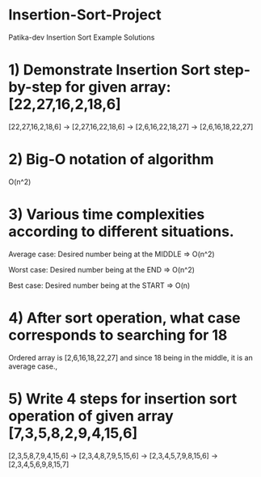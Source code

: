 # Insertion-Sort-Project
Patika-dev Insertion Sort Example Solutions

# 1) Demonstrate Insertion Sort step-by-step for given array: [22,27,16,2,18,6] 

[22,27,16,2,18,6] -> [2,27,16,22,18,6] -> [2,6,16,22,18,27] -> [2,6,16,18,22,27]

# 2)  Big-O notation of algorithm

O(n^2)

# 3) Various time complexities according to different situations. 

Average case: Desired number being at the MIDDLE => O(n^2)

Worst case: Desired number being at the END => O(n^2)

Best case: Desired number being at the START => O(n)

# 4) After sort operation, what case corresponds to searching for 18
Ordered array is [2,6,16,18,22,27] and since 18 being in the middle, it is an average case.,

# 5) Write 4 steps for insertion sort operation of given array [7,3,5,8,2,9,4,15,6]

[2,3,5,8,7,9,4,15,6] -> [2,3,4,8,7,9,5,15,6] -> [2,3,4,5,7,9,8,15,6] -> [2,3,4,5,6,9,8,15,7]

